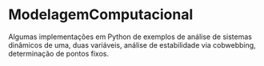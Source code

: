 # ModelagemComputacional
Algumas implementações em Python de exemplos de análise de sistemas dinâmicos de uma, duas variáveis, análise de estabilidade via cobwebbing, determinação de pontos fixos.
